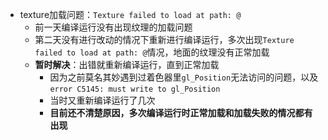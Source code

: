 
- texture加载问题：`Texture failed to load at path: @`
  - 前一天编译运行没有出现纹理的加载问题
  - 第二天没有进行改动的情况下重新进行编译运行，多次出现`Texture failed to load at path: @`情况，地面的纹理没有正常加载
  - **暂时解决**：出错就重新编译运行，直到正常加载
    - 因为之前莫名其妙遇到过着色器里`gl_Position`无法访问的问题，以及`error C5145: must write to gl_Position`
    - 当时又重新编译运行了几次
    - **目前还不清楚原因，多次编译运行时正常加载和加载失败的情况都有出现**